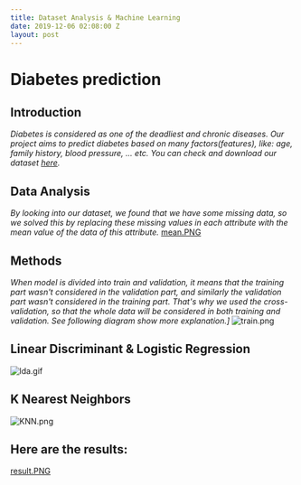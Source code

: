 ```yaml
---
title: Dataset Analysis & Machine Learning
date: 2019-12-06 02:08:00 Z
layout: post
---
```


# **Diabetes prediction**

## **Introduction**

*Diabetes is considered as one of the deadliest and chronic diseases. Our project aims to predict diabetes based on many factors(features), like: age, family history, blood pressure, ... etc. You can check and download our dataset [here](https://www.kaggle.com/edubrq/diabetes).*

## **Data Analysis**

*By looking into our dataset, we found that we have some missing data, so we solved this by replacing these missing values in each attribute with the mean value of the data of this attribute.*
[mean.PNG](/uploads/mean.PNG)
## **Methods**

*When model is divided into train and validation, it means that the training part wasn't considered in the validation part, and similarly the validation part wasn't considered in the training part. That's why we used the cross-validation, so that the whole data will be considered in both training and validation. See following diagram show more explanation.\]*
![train.png](/uploads/train.png)

## **Linear Discriminant & Logistic Regression**

![lda.gif](/uploads/lda.gif)

## **K Nearest Neighbors**

![KNN.png](/uploads/KNN.png)

## **Here are the results:**

[result.PNG](/uploads/result.PNG)